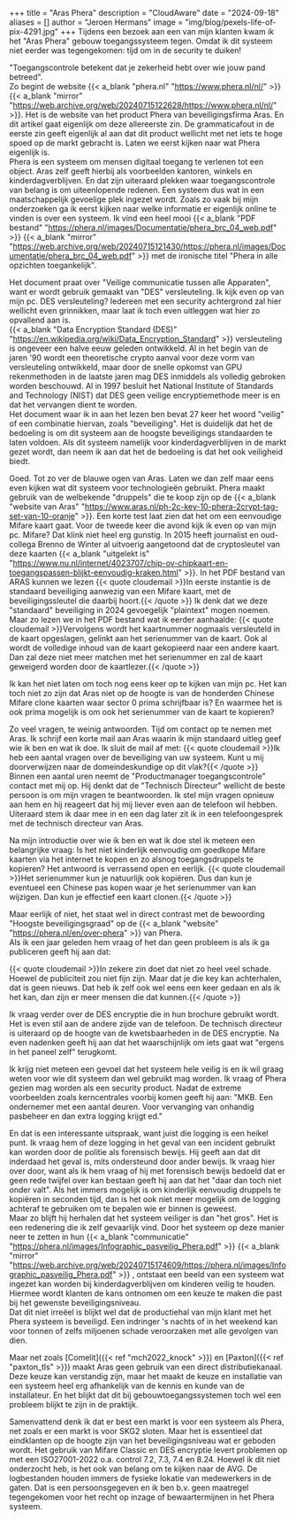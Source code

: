 +++
title = "Aras Phera"
description = "CloudAware"
date = "2024-09-18"
aliases = []
author = "Jeroen Hermans"
image = "img/blog/pexels-life-of-pix-4291.jpg"
+++
Tijdens een bezoek aan een van mijn klanten kwam ik het "Aras Phera" gebouw toegangssysteem tegen. Omdat ik dit 
systeem niet eerder was tegengekomen: tijd om in de security te duiken!
<!--more-->
"Toegangscontrole betekent dat je zekerheid hebt over wie jouw pand betreed".  
Zo begint de website 
{{< a_blank "phera.nl" "https://www.phera.nl/nl/" >}} 
{{< a_blank "mirror" "https://web.archive.org/web/20240715122628/https://www.phera.nl/nl/" >}}. 
Het is de website van het product Phera van beveiligingsfirma Aras. En dit artikel gaat eigenlijk om deze allereerste 
zin. De grammaticafout in de eerste zin geeft eigenlijk al aan dat dit product wellicht met net iets te hoge spoed op 
de markt gebracht is. Laten we eerst kijken naar wat Phera eigenlijk is.  
Phera is een systeem om mensen digitaal toegang te verlenen tot een object. Aras zelf geeft hierbij als voorbeelden 
kantoren, winkels en kinderdagverblijven. En dat zijn uiteraard plekken waar toegangscontrole van belang is om
uiteenlopende redenen. Een systeem dus wat in een maatschappelijk gevoelige plek ingezet wordt.
Zoals zo vaak bij mijn onderzoeken ga ik eerst kijken naar welke informatie er eigenlijk online te vinden is over
een systeem. Ik vind een heel mooi
{{< a_blank "PDF bestand" "https://phera.nl/images/Documentatie/phera_brc_04_web.pdf" >}} 
{{< a_blank "mirror" "https://web.archive.org/web/20240715121430/https://phera.nl/images/Documentatie/phera_brc_04_web.pdf" >}}
met de ironische titel "Phera in alle opzichten toegankelijk".  

Het document praat over "Veilige communicatie tussen alle Apparaten", want er wordt gebruik gemaakt van "DES" 
versleuteling. Ik kijk even op van mijn pc. DES versleuteling? Iedereen met een security achtergrond zal hier wellicht 
even grinnikken, maar laat ik toch even uitleggen wat hier zo opvallend aan is.  
{{< a_blank "Data Encryption Standard (DES)" "https://en.wikipedia.org/wiki/Data_Encryption_Standard" >}} versleuteling
is ongeveer een halve eeuw geleden ontwikkeld. Al in het begin van de jaren '90 wordt een theoretische crypto aanval
voor deze vorm van versleuteling ontwikkeld, maar door de snelle opkomst van GPU rekenmethoden in de laatste jaren mag
DES inmiddels als volledig gebroken worden beschouwd. Al in 1997 besluit het National Institute of Standards and 
Technology (NIST) dat DES geen veilige encryptiemethode meer is en dat het vervangen dient te worden.  
Het document waar ik in aan het lezen ben bevat 27 keer het woord "veilig" of een combinatie hiervan, zoals "beveiliging".
Het is duidelijk dat het de bedoeling is om dit systeem aan de hoogste beveiligings standaarden te laten voldoen. Als
dit systeem namelijk voor kinderdagverblijven in de markt gezet wordt, dan neem ik aan dat het de bedoeling is dat het ook 
veiligheid biedt.  

Goed. Tot zo ver de blauwe ogen van Aras. Laten we dan zelf maar eens even kijken wat dit systeem voor technologieën gebruikt.
Phera maakt gebruik van de welbekende "druppels" die te koop zijn op de 
{{< a_blank "website van Aras" "https://www.aras.nl/ph-2c-key-10-phera-2crypt-tag-set-van-10-oranje" >}}. 
Een korte test laat zien dat het om een eenvoudige Mifare kaart gaat. Voor de tweede keer die avond kijk ik even op
van mijn pc. Mifare? Dat klink niet heel erg gunstig. In 2015 heeft journalist en oud-collega Brenno de Winter al
uitvoerig aangetoond dat de cryptosleutel van deze kaarten 
{{< a_blank "uitgelekt is" "https://www.nu.nl/internet/4023707/chip-ov-chipkaart-en-toegangspassen-blijkt-eenvoudig-kraken.html" >}}.
In het PDF bestand van ARAS kunnen we lezen
{{< quote cloudemail >}}In eerste instantie is de standaard beveiliging aanwezig van een Mifare kaart, 
met de beveiligingssleutel die daarbij hoort.{{< /quote >}}
Ik denk dat we deze "standaard" beveiliging in 2024 gevoegelijk "plaintext" mogen noemen. 
Maar zo lezen we in het PDF bestand wat ik eerder aanhaalde:
{{< quote cloudemail >}}Vervolgens wordt het kaartnummer nogmaals versleuteld in de kaart opgeslagen, gelinkt aan het serienummer van de kaart. Ook al wordt de volledige inhoud van de kaart gekopieerd naar een andere kaart. Dan zal deze niet meer matchen met het serienummer en zal de kaart geweigerd worden door de kaartlezer.{{< /quote >}}  

Ik kan het niet laten om toch nog eens keer op te kijken van mijn pc. Het kan toch niet zo zijn dat Aras niet op de 
hoogte is van de honderden Chinese Mifare clone kaarten waar sector 0 prima schrijfbaar is? En waarmee het is ook prima 
mogelijk is om ook het serienummer van de kaart te kopieren?  

Zo veel vragen, te weinig antwoorden. Tijd om contact op te nemen met Aras. Ik schrijf een korte mail aan Aras waarin
ik mijn standaard uitleg geef wie ik ben en wat ik doe. Ik sluit de mail af met:
{{< quote cloudemail >}}Ik heb een aantal vragen over de beveiliging van uw systeem. Kunt u mij doorverwijzen naar de domeindeskundige op dit vlak?{{< /quote >}}  
Binnen een aantal uren neemt de "Productmanager toegangscontrole" contact met mij op. Hij denkt dat de "Technisch 
Directeur" wellicht de beste persoon is om mijn vragen te beantwoorden. Ik stel mijn vragen opnieuw aan hem en hij 
reageert dat hij mij liever even aan de telefoon wil hebben. Uiteraard stem ik daar mee in en een dag later zit ik in 
een telefoongesprek met de technisch directeur van Aras.

Na mijn introductie over wie ik ben en wat ik doe stel ik meteen een belangrijke vraag: Is het niet kinderlijk eenvoudig 
om goedkope Mifare kaarten via het internet te kopen en zo alsnog toegangsdruppels te kopieren? Het antwoord is verrassend 
open en eerlijk.
{{< quote cloudemail >}}Het serienummer kun je natuurlijk ook kopiëren. Dus dan kun je eventueel een Chinese pas kopen waar je het serienummer van kan wijzigen. Dan kun je effectief een kaart clonen.{{< /quote >}}

Maar eerlijk of niet, het staat wel in direct contrast met de bewoording "Hoogste beveiligingsgraad" op de
{{< a_blank "website" "https://phera.nl/en/over-phera" >}} van Phera.  
Als ik een jaar geleden hem vraag of het dan geen probleem is als ik ga publiceren geeft hij aan dat:

{{< quote cloudemail >}}In zekere zin doet dat niet zo heel veel schade. Hoewel de publiciteit zou niet fijn zijn. Maar dat je die key kan achterhalen, dat is geen nieuws. Dat heb ik zelf ook wel eens een keer gedaan en als ik het kan, dan zijn er meer mensen die dat kunnen.{{< /quote >}}

Ik vraag verder over de DES encryptie die in hun brochure gebruikt wordt. Het is even stil aan de andere zijde van de 
telefoon. De technisch directeur is uiteraard op de hoogte van de kwetsbaarheden in de DES encryptie. Na even nadenken
geeft hij aan dat het waarschijnlijk om iets gaat wat "ergens in het paneel zelf" terugkomt.

Ik krijg niet meteen een gevoel dat het systeem hele veilig is en ik wil graag weten voor wie dit systeem dan wel 
gebruikt mag worden. Ik vraag of Phera gezien mag worden als een security product. Nadat de extreme voorbeelden zoals
kerncentrales voorbij komen geeft hij aan: "MKB. Een ondernemer met een aantal deuren. Voor vervanging van onhandig 
pasbeheer en dan extra logging krijgt ed."

En dat is een interessante uitspraak, want juist die logging is een heikel punt. Ik vraag hem of deze logging in het geval 
van een incident gebruikt kan worden door de politie als forensisch bewijs. Hij geeft aan dat dit inderdaad het geval is, 
mits ondersteund door ander bewijs. Ik vraag hier over door, want als ik hem vraag of hij met forensisch bewijs bedoeld 
dat er geen rede twijfel over kan bestaan geeft hij aan dat het "daar dan toch niet onder valt". Als het immers mogelijk 
is om kinderlijk eenvoudig druppels te kopiëren in seconden tijd, dan is het ook niet meer mogelijk om de logging 
achteraf te gebruiken om te bepalen wie er binnen is geweest.  
Maar zo blijft hij herhalen dat het systeem veiliger is dan "het gros". Het is een redenering die ik zelf gevaarlijk 
vind. Door het systeem op deze manier neer te zetten in hun
{{< a_blank "communicatie" "https://phera.nl/images/Infographic_pasveilig_Phera.pdf" >}}
{{< a_blank "mirror" "https://web.archive.org/web/20240715174609/https://phera.nl/images/Infographic_pasveilig_Phera.pdf" >}}
, ontstaat een beeld van een systeem wat ingezet kan worden bij kinderdagverblijven om kinderen veilig te houden. Hiermee 
wordt klanten de kans ontnomen om een keuze te maken die past bij het gewenste beveiligingsniveau.  
Dat dit niet irreëel is blijkt wel dat de productiehal van mijn klant met het Phera systeem is beveiligd. Een indringer
's nachts of in het weekend kan voor tonnen of zelfs miljoenen schade veroorzaken met alle gevolgen van dien.  

Maar net zoals [Comelit]({{< ref "mch2022_knock" >}}) en [Paxton]({{< ref "paxton_tls" >}}) maakt Aras geen gebruik
van een direct distributiekanaal. Deze keuze kan verstandig zijn, maar het maakt de keuze en installatie van een 
systeem heel erg afhankelijk van de kennis en kunde van de installateur. En het blijkt dat dit bij gebouwtoegangssystemen
toch wel een probleem blijkt te zijn in de praktijk.  

Samenvattend denk ik dat er best een markt is voor een systeem als Phera, net zoals er een markt is voor SKG2 sloten. 
Maar het is essentieel dat eindklanten op de hoogte zijn van het beveiligingsniveau wat er geboden wordt. Het gebruik van 
Mifare Classic en DES encryptie levert problemen op met een ISO27001-2022 o.a. control 7.2, 7.3, 7.4 en 8.24. Hoewel
ik dit niet onderzocht heb, is het ook van belang om te kijken naar de AVG. De logbestanden houden immers de fysieke 
lokatie van medewerkers in de gaten. Dat is een persoonsgegeven en ik ben b.v. geen maatregel tegengekomen voor het recht op
inzage of bewaartermijnen in het Phera systeem.
